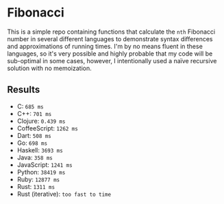 # Fibonacci
This is a simple repo containing functions that calculate the `nth` Fibonacci number in several different languages to demonstrate syntax differences and approximations of running times. I'm by no means fluent in these languages, so it's very possible and highly probable that my code will be sub-optimal in some cases, however, I intentionally used a naïve recursive solution with no memoization.

## Results
- C: `685 ms`
- C++: `701 ms`
- Clojure: `0.439 ms`
- CoffeeScript: `1262 ms`
- Dart: `508 ms`
- Go: `698 ms`
- Haskell: `3693 ms`
- Java: `358 ms`
- JavaScript: `1241 ms`
- Python: `38419 ms`
- Ruby: `12877 ms`
- Rust: `1311 ms`
- Rust (iterative): `too fast to time`
